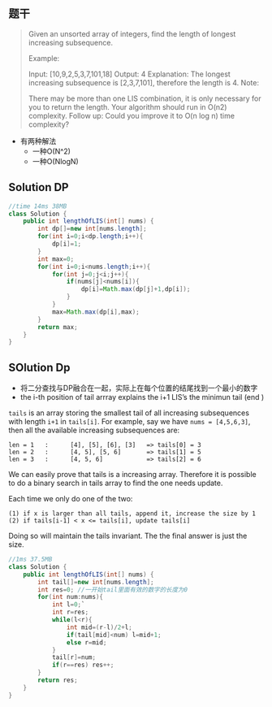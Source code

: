## 题干

> Given an unsorted array of integers, find the length of longest increasing subsequence.
>
> Example:
>
> Input: [10,9,2,5,3,7,101,18]
> Output: 4 
> Explanation: The longest increasing subsequence is [2,3,7,101], therefore the length is 4. 
> Note:
>
> There may be more than one LIS combination, it is only necessary for you to return the length.
> Your algorithm should run in O(n2) complexity.
> Follow up: Could you improve it to O(n log n) time complexity?

* 有两种解法
  * 一种O(N^2)
  * 一种O(NlogN)

## Solution DP

```java
//time 14ms 38MB
class Solution {
    public int lengthOfLIS(int[] nums) {
        int dp[]=new int[nums.length];
        for(int i=0;i<dp.length;i++){
            dp[i]=1;
        }
        int max=0;
        for(int i=0;i<nums.length;i++){
            for(int j=0;j<i;j++){
                if(nums[j]<nums[i]){
                    dp[i]=Math.max(dp[j]+1,dp[i]);
                }
            }
            max=Math.max(dp[i],max);
        }
        return max;
    }
}
```



## SOlution Dp

* 将二分查找与DP融合在一起，实际上在每个位置的结尾找到一个最小的数字
* the i-th position of tail arrray explains the i+1 LIS’s the minimun tail (end )

`tails` is an array storing the smallest tail of all increasing subsequences with length `i+1` in `tails[i]`.
For example, say we have `nums = [4,5,6,3]`, then all the available increasing subsequences are:



```
len = 1   :      [4], [5], [6], [3]   => tails[0] = 3
len = 2   :      [4, 5], [5, 6]       => tails[1] = 5
len = 3   :      [4, 5, 6]            => tails[2] = 6
```



We can easily prove that tails is a increasing array. Therefore it is possible to do a binary search in tails array to find the one needs update.

Each time we only do one of the two:

```
(1) if x is larger than all tails, append it, increase the size by 1
(2) if tails[i-1] < x <= tails[i], update tails[i]
```



Doing so will maintain the tails invariant. The the final answer is just the size.

```java
//1ms 37.5MB
class Solution {
    public int lengthOfLIS(int[] nums) {
        int tail[]=new int[nums.length];
        int res=0; //一开始tail里面有效的数字的长度为0
        for(int num:nums){
            int l=0;`
            int r=res;
            while(l<r){
                int mid=(r-l)/2+l;
                if(tail[mid]<num) l=mid+1;
                else r=mid;
            }
            tail[r]=num;
            if(r==res) res++;
        }
        return res;
    }
}
```

